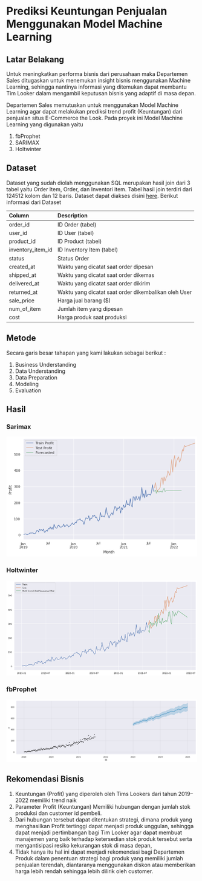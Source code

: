 # Prediksi Keuntungan Penjualan Menggunakan Model Machine Learning
## Latar Belakang
Untuk meningkatkan performa bisnis dari perusahaan maka Departemen Sales ditugaskan untuk menemukan insight bisnis menggunakan Machine Learning, sehingga nantinya informasi yang ditemukan dapat membantu Tim Looker dalam mengambil keputusan bisnis yang adaptif di masa depan.

Departemen Sales memutuskan untuk menggunakan Model Machine Learning agar dapat melakukan prediksi trend profit (Keuntungan) dari penjualan situs E-Commerce the Look. Pada proyek ini Model Machine Learning yang digunakan yaitu
  
1. fbProphet
2. SARIMAX
3. Holtwinter

## Dataset
Dataset yang sudah diolah menggunakan SQL merupakan hasil join dari 3 tabel yaitu Order Item, Order, dan Inventori item. Tabel hasil join terdiri dari 124512 kolom dan 12 baris. Dataset dapat diakses disini [here](https://drive.google.com/drive/folders/1qHf8R6PV6TP7id31S_de5pl8d7_o772t?usp=sharing). Berikut informasi dari Dataset

| Column        | Description |
|:-------------|:-----|   
|order_id|  ID Order (tabel)|
|user_id|  ID User (tabel)
|product_id|  ID Product (tabel)
|inventory_item_id|  ID Inventory Item (tabel)
|status|  Status Order
|created_at|  Waktu yang dicatat saat order dipesan
|shipped_at|  Waktu yang dicatat saat  order dikemas
|delivered_at|  Waktu yang dicatat saat  order dikirim
|returned_at|  Waktu yang dicatat saat order dikembalikan oleh User
|sale_price|  Harga jual barang ($)
|num_of_item|  Jumlah item yang dipesan
|cost|  Harga produk saat produksi


## Metode
Secara garis besar tahapan yang kami lakukan sebagai berikut :
1. Business Understanding
2. Data Understanding
3. Data Preparation
4. Modeling
5. Evaluation

## Hasil
### Sarimax
![alt text](/E-Commerce%20the%20Look/images/sarimax.png) 

### Holtwinter
![alt text](/E-Commerce%20the%20Look/images/Picture4.png)

### fbProphet
![alt text](/E-Commerce%20the%20Look/images/fbprophet.png)

## Rekomendasi Bisnis
1. Keuntungan (Profit) yang diperoleh oleh Tims Lookers dari tahun 2019–2022 memiliki trend naik
2. Parameter Profit (Keuntungan) Memiliki hubungan dengan jumlah stok produksi dan customer id pembeli.
3. Dari hubungan tersebut dapat ditentukan strategi, dimana produk yang menghasilkan Profit tertinggi dapat menjadi produk unggulan, sehingga dapat menjadi pertimbangan bagi Tim Looker agar dapat membuat manajemen yang baik terhadap ketersedian stok produk tersebut serta mengantisipasi resiko kekurangan stok di masa depan,
4. Tidak hanya itu hal ini dapat menjadi rekomendasi bagi Departemen Produk dalam penentuan strategi bagi produk yang memiliki jumlah penjualan terendah, diantaranya menggunakan diskon atau memberikan harga lebih rendah sehingga lebih dilirik oleh customer.